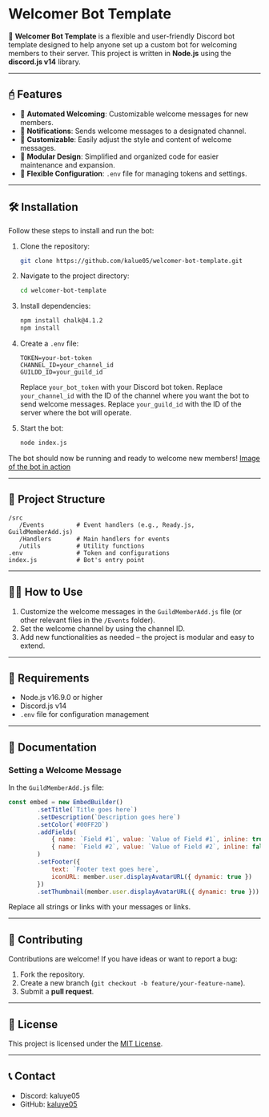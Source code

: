 # Welcomer Bot Template

🚀 **Welcomer Bot Template** is a flexible and user-friendly Discord bot template designed to help anyone set up a custom bot for welcoming members to their server. This project is written in **Node.js** using the **discord.js v14** library.

---

## 🖯 Features
- 🚐 **Automated Welcoming**: Customizable welcome messages for new members.
- 🔔 **Notifications**: Sends welcome messages to a designated channel.
- 🌟 **Customizable**: Easily adjust the style and content of welcome messages.
- 💂 **Modular Design**: Simplified and organized code for easier maintenance and expansion.
- 🔧 **Flexible Configuration**: `.env` file for managing tokens and settings.

---

## 🛠️ Installation

Follow these steps to install and run the bot:

1. Clone the repository:
   ```bash
   git clone https://github.com/kalue05/welcomer-bot-template.git
   ```

2. Navigate to the project directory:
   ```bash
   cd welcomer-bot-template
   ```

3. Install dependencies:
   ```bash
   npm install chalk@4.1.2
   npm install
   ```

4. Create a `.env` file:
   ```plaintext
   TOKEN=your-bot-token
   CHANNEL_ID=your_channel_id
   GUILDD_ID=your_guild_id
   ```
   Replace `your_bot_token` with your Discord bot token.
   Replace `your_channel_id` with the ID of the channel where you want the bot to send welcome messages.
   Replace `your_guild_id` with the ID of the server where the bot will operate.

5. Start the bot:
   ```bash
   node index.js
   ```

The bot should now be running and ready to welcome new members!
[Image of the bot in action](./welcomer.png)

---

## 💂 Project Structure

```
/src
   /Events         # Event handlers (e.g., Ready.js, GuildMemberAdd.js)
   /Handlers       # Main handlers for events
   /utils          # Utility functions
.env               # Token and configurations
index.js           # Bot's entry point
```

---

## 🧑‍💻 How to Use
1. Customize the welcome messages in the `GuildMemberAdd.js` file (or other relevant files in the `/Events` folder).
2. Set the welcome channel by using the channel ID.
3. Add new functionalities as needed – the project is modular and easy to extend.

---

## 📜 Requirements
- Node.js v16.9.0 or higher
- Discord.js v14
- `.env` file for configuration management

---

## 📖 Documentation

### Setting a Welcome Message
In the `GuildMemberAdd.js` file:
```javascript
const embed = new EmbedBuilder()
        .setTitle(`Title goes here`)
        .setDescription(`Description goes here`)
        .setColor(`#00FF2D`)
        .addFields(
            { name: `Field #1`, value: `Value of Field #1`, inline: true },
            { name: `Field #2`, value: `Value of Field #2`, inline: false }
        )
        .setFooter({
            text: `Footer text goes here`,
            iconURL: member.user.displayAvatarURL({ dynamic: true })
        })
        .setThumbnail(member.user.displayAvatarURL({ dynamic: true }))
```
Replace all strings or links with your messages or links.

---

## 🤝 Contributing

Contributions are welcome! If you have ideas or want to report a bug:
1. Fork the repository.
2. Create a new branch (`git checkout -b feature/your-feature-name`).
3. Submit a **pull request**.

---

## 📜 License

This project is licensed under the [MIT License](./LICENSE).

---

## 📞 Contact
- Discord: kaluye05
- GitHub: [kaluye05](https://github.com/kaluye05)
